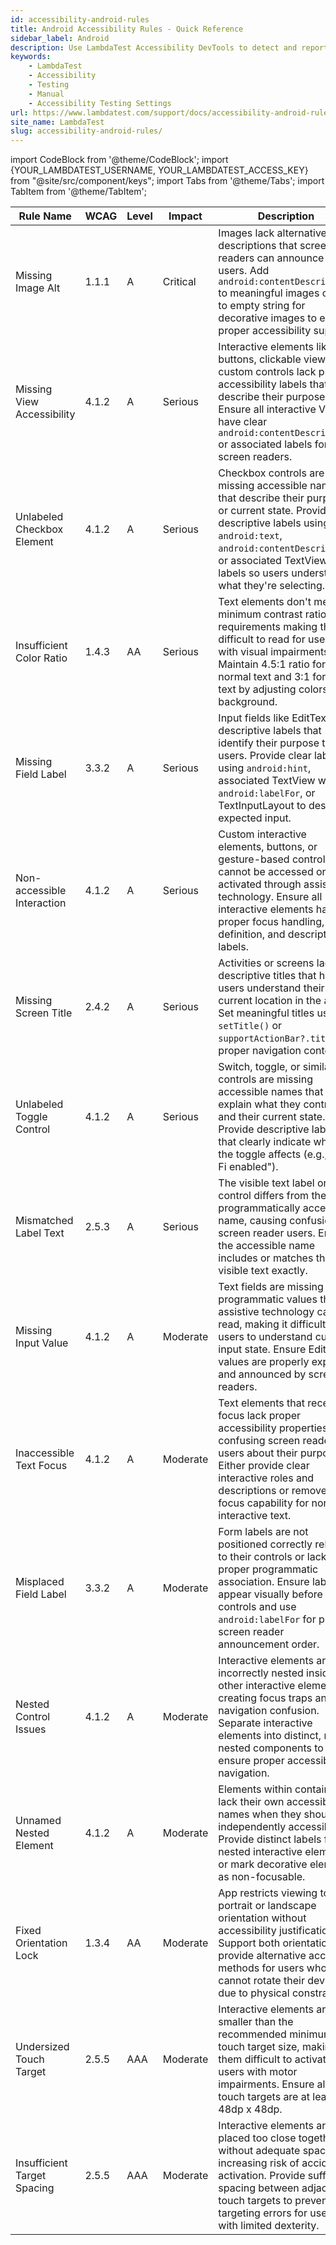 ```yaml
---
id: accessibility-android-rules
title: Android Accessibility Rules - Quick Reference
sidebar_label: Android
description: Use LambdaTest Accessibility DevTools to detect and report accessibility issues with automation, following WCAG guidelines.
keywords:
    - LambdaTest
    - Accessibility
    - Testing
    - Manual
    - Accessibility Testing Settings
url: https://www.lambdatest.com/support/docs/accessibility-android-rules/
site_name: LambdaTest
slug: accessibility-android-rules/
---
```

 
import CodeBlock from '@theme/CodeBlock';
import {YOUR_LAMBDATEST_USERNAME, YOUR_LAMBDATEST_ACCESS_KEY} from "@site/src/component/keys";
import Tabs from '@theme/Tabs';
import TabItem from '@theme/TabItem';

<script type="application/ld+json"
      dangerouslySetInnerHTML={{ __html: JSON.stringify({
       "@context": "https://schema.org",
        "@type": "BreadcrumbList",
        "itemListElement": [{
          "@type": "ListItem",
          "position": 1,
          "name": "Home",
          "item": "https://www.lambdatest.com"
        },{
          "@type": "ListItem",
          "position": 2,
          "name": "Support",
          "item": "https://www.lambdatest.com/support/docs/"
        },{
          "@type": "ListItem",
          "position": 3,
          "name": "Accessibility Android Rules",
          "item": "https://www.lambdatest.com/support/docs/accessibility-android-rules/"
        }]
      })
    }}
></script>

| Rule Name | WCAG | Level | Impact | Description |
|-----------|------|-------|--------|-------------|
| Missing Image Alt | 1.1.1 | A | Critical | Images lack alternative text descriptions that screen readers can announce to users. Add `android:contentDescription` to meaningful images or set to empty string for decorative images to ensure proper accessibility support. |
| Missing View Accessibility | 4.1.2 | A | Serious | Interactive elements like buttons, clickable views, or custom controls lack proper accessibility labels that describe their purpose. Ensure all interactive Views have clear `android:contentDescription` or associated labels for screen readers. |
| Unlabeled Checkbox Element | 4.1.2 | A | Serious | Checkbox controls are missing accessible names that describe their purpose or current state. Provide descriptive labels using `android:text`, `android:contentDescription`, or associated TextView labels so users understand what they're selecting. |
| Insufficient Color Ratio | 1.4.3 | AA | Serious | Text elements don't meet minimum contrast ratio requirements making them difficult to read for users with visual impairments. Maintain 4.5:1 ratio for normal text and 3:1 for large text by adjusting colors or background. |
| Missing Field Label | 3.3.2 | A | Serious | Input fields like EditText lack descriptive labels that identify their purpose to users. Provide clear labels using `android:hint`, associated TextView with `android:labelFor`, or TextInputLayout to describe expected input. |
| Non-accessible Interaction | 4.1.2 | A | Serious | Custom interactive elements, buttons, or gesture-based controls cannot be accessed or activated through assistive technology. Ensure all interactive elements have proper focus handling, role definition, and descriptive labels. |
| Missing Screen Title | 2.4.2 | A | Serious | Activities or screens lack descriptive titles that help users understand their current location in the app. Set meaningful titles using `setTitle()` or `supportActionBar?.title` for proper navigation context. |
| Unlabeled Toggle Control | 4.1.2 | A | Serious | Switch, toggle, or similar controls are missing accessible names that explain what they control and their current state. Provide descriptive labels that clearly indicate what the toggle affects (e.g., "Wi-Fi enabled"). |
| Mismatched Label Text | 2.5.3 | A | Serious | The visible text label on a control differs from the programmatically accessible name, causing confusion for screen reader users. Ensure the accessible name includes or matches the visible text exactly. |
| Missing Input Value | 4.1.2 | A | Moderate | Text fields are missing programmatic values that assistive technology can read, making it difficult for users to understand current input state. Ensure EditText values are properly exposed and announced by screen readers. |
| Inaccessible Text Focus | 4.1.2 | A | Moderate | Text elements that receive focus lack proper accessibility properties, confusing screen reader users about their purpose. Either provide clear interactive roles and descriptions or remove focus capability for non-interactive text. |
| Misplaced Field Label | 3.3.2 | A | Moderate | Form labels are not positioned correctly relative to their controls or lack proper programmatic association. Ensure labels appear visually before controls and use `android:labelFor` for proper screen reader announcement order. |
| Nested Control Issues | 4.1.2 | A | Moderate | Interactive elements are incorrectly nested inside other interactive elements, creating focus traps and navigation confusion. Separate interactive elements into distinct, non-nested components to ensure proper accessibility navigation. |
| Unnamed Nested Element | 4.1.2 | A | Moderate | Elements within containers lack their own accessible names when they should be independently accessible. Provide distinct labels for nested interactive elements or mark decorative elements as non-focusable. |
| Fixed Orientation Lock | 1.3.4 | AA | Moderate | App restricts viewing to only portrait or landscape orientation without accessibility justification. Support both orientations or provide alternative access methods for users who cannot rotate their devices due to physical constraints. |
| Undersized Touch Target | 2.5.5 | AAA | Moderate | Interactive elements are smaller than the recommended minimum touch target size, making them difficult to activate for users with motor impairments. Ensure all touch targets are at least 48dp x 48dp. |
| Insufficient Target Spacing | 2.5.5 | AAA | Moderate | Interactive elements are placed too close together without adequate spacing, increasing risk of accidental activation. Provide sufficient spacing between adjacent touch targets to prevent targeting errors for users with limited dexterity. |